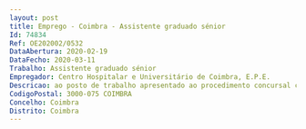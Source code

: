 ```yaml
--- 
layout: post
title: Emprego - Coimbra - Assistente graduado sénior
Id: 74834
Ref: OE202002/0532
DataAbertura: 2020-02-19
DataFecho: 2020-03-11
Trabalho: Assistente graduado sénior
Empregador: Centro Hospitalar e Universitário de Coimbra, E.P.E.
Descricao: ao posto de trabalho apresentado ao procedimento concursal corresponde o conteúdo funcional referente à categoria de assistente graduado sénior, estabelecido nos artigos 13.º dos Decretos Leis nº 177 2009 e nº 176 2009 ambos de 4 de agosto, bem como o n.º 3 do artigo 7.º A dos mesmos diplomas, aditado pelo Decreto Lei n.º 266 D 2012, de 31 de dezembro, conjugado com o n.º 3 da cláusula 10.ª do ACT n.º 2 2009, publicado no Diário da República, 2.ª série, n.º 198, de 13 de outubro.
CodigoPostal: 3000-075 COIMBRA
Concelho: Coimbra
Distrito: Coimbra
--- 
```

